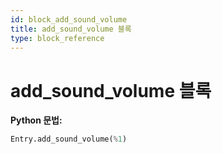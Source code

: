 ```yaml
---
id: block_add_sound_volume
title: add_sound_volume 블록
type: block_reference
---
```


# add_sound_volume 블록

**Python 문법:**
```python
Entry.add_sound_volume(%1)
```

